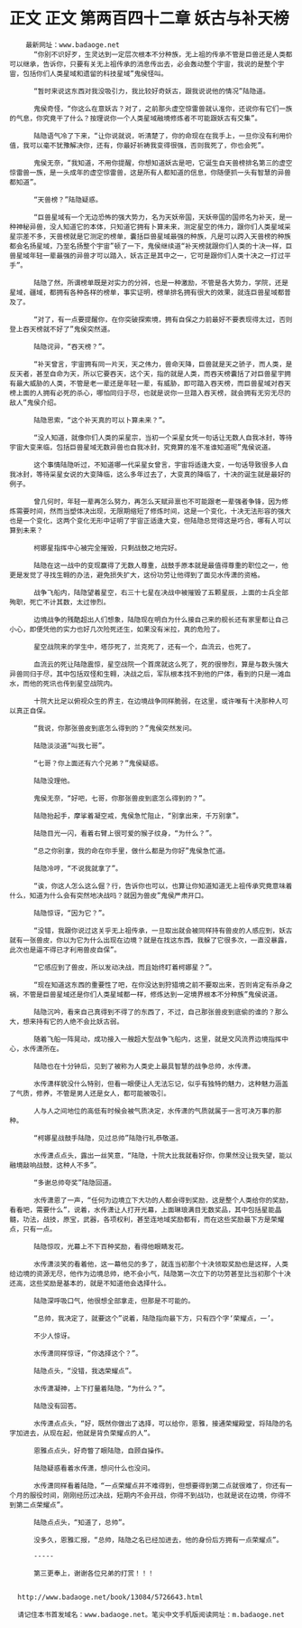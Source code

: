 # 正文 正文 第两百四十二章 妖古与补天榜
        最新网址：www.badaoge.net
          “你别不识好歹，生灵达到一定层次根本不分种族，无上祖的传承不管是巨兽还是人类都可以继承，告诉你，只要有关无上祖传承的消息传出去，必会轰动整个宇宙，我说的是整个宇宙，包括你们人类星域和遗留的科技星域”鬼侯怪叫。
      
          “暂时来说这东西对我没吸引力，我比较好奇妖古，跟我说说他的情况”陆隐道。
      
          鬼侯奇怪，“你这么在意妖古？对了，之前那头虚空惊雷兽就认准你，还说你有它们一族的气息，你究竟干了什么？按理说你一个人类星域融境修炼者不可能跟妖古有交集”。
      
          陆隐语气冷了下来，“让你说就说，听清楚了，你的命现在在我手上，一旦你没有利用价值，我可以毫不犹豫解决你，还有，你最好祈祷我变得很强，否则我死了，你也会死”。
      
          鬼侯无奈，“我知道，不用你提醒，你想知道妖古是吧，它诞生自天兽榜排名第三的虚空惊雷兽一族，是一头成年的虚空惊雷兽，这是所有人都知道的信息，你随便抓一头有智慧的异兽都知道”。
      
          “天兽榜？”陆隐疑惑。
      
          “巨兽星域有一个无边恐怖的强大势力，名为天妖帝国，天妖帝国的国师名为补天，是一种神秘异兽，没人知道它的本体，只知道它拥有卜算未来，测定星空的伟力，跟你们人类星域采星宗差不多，天兽榜就是它测定的榜单，囊括巨兽星域最强的种族，凡是可以跨入天兽榜的种族都会名扬星域，乃至名扬整个宇宙”顿了一下，鬼侯继续道“补天榜就跟你们人类的十决一样，巨兽星域年轻一辈最强的异兽才可以踏入，妖古正是其中之一，它可是跟你们人类十决之一打过平手”。
      
          陆隐了然，所谓榜单既是对实力的分辨，也是一种激励，不管是各大势力，学院，还是星域，疆域，都拥有各种各样的榜单，事实证明，榜单排名拥有很大的效果，就连巨兽星域都普及了。
      
          “对了，有一点要提醒你，在你突破探索境，拥有自保之力前最好不要表现得太过，否则登上吞天榜就不好了”鬼侯突然道。
      
          陆隐诧异，“吞天榜？”。
      
          “补天曾言，宇宙拥有同一片天，天之伟力，兽命天降，巨兽就是天之骄子，而人类，是反天者，甚至自命为天，所以它要吞天，这个天，指的就是人类，而吞天榜囊括了对巨兽星宇拥有最大威胁的人类，不管是老一辈还是年轻一辈，有威胁，即可踏入吞天榜，而巨兽星域对吞天榜上面的人拥有必死的杀心，哪怕同归于尽，也就是说你一旦踏入吞天榜，就会拥有无穷无尽的敌人”鬼侯介绍。
      
          陆隐思索，“这个补天真的可以卜算未来？”。
      
          “没人知道，就像你们人类的采星宗，当初一个采星女凭一句话让无数人自我冰封，等待宇宙大变来临，包括巨兽星域无数异兽也自我冰封，究竟算的准不准谁知道呢”鬼侯说道。
      
          这个事情陆隐听过，不知道哪一代采星女曾言，宇宙将适逢大变，一句话导致很多人自我冰封，等待采星女说的大变降临，这么多年过去了，大变真的降临了，十决的诞生就是最好的例子。
      
          曾几何时，年轻一辈再怎么努力，再怎么天赋异禀也不可能跟老一辈强者争锋，因为修炼需要时间，然而当塑体决出现，无限期缩短了修炼时间，这是一个变化，十决无法形容的强大也是一个变化，这两个变化无形中证明了宇宙正适逢大变，但陆隐总觉得这是巧合，哪有人可以算到未来？
      
          柯娜星指挥中心被完全摧毁，只剩战鼓之地完好。
      
          陆隐在这一战中的变现赢得了无数人尊重，战鼓手原本就是最值得尊重的职位之一，他更是发觉了寻找生翱的办法，避免损失扩大，这份功劳让他得到了面见水传潇的资格。
      
          战争飞船内，陆隐望着星空，右三十七星在决战中被摧毁了五颗星辰，上面的士兵全部殉职，死亡不计其数，太过惨烈。
      
          边境战争的残酷超出人们想象，陆隐现在明白为什么接自己来的舰长还有家里都让自己小心，即便凭他的实力也好几次险死还生，如果没有米拉，真的危险了。
      
          星空战院来的学生中，塔莎死了，兰克死了，还有一个，血流云，也死了。
      
          血流云的死让陆隐震惊，星空战院一个首席就这么死了，死的很惨烈，算是与数头强大异兽同归于尽，其中包括双怪和生翱，决战之后，军队根本找不到他的尸体，看到的只是一滩血水，而他的死讯也传到星空战院内。
      
          十院大比足以俯视众生的界主，在边境战争同样脆弱，在这里，或许唯有十决那种人可以真正自保。
      
          “我说，你那张兽皮到底怎么得到的？”鬼侯突然发问。
      
          陆隐淡淡道“叫我七哥”。
      
          “七哥？你上面还有六个兄弟？”鬼侯疑惑。
      
          陆隐没理他。
      
          鬼侯无奈，“好吧，七哥，你那张兽皮到底怎么得到的？”。
      
          陆隐抬起手，摩挲着凝空戒，鬼侯急忙阻止，“别拿出来，千万别拿”。
      
          陆隐目光一闪，看着右臂上很可爱的猴子纹身，“为什么？”。
      
          “总之你别拿，我的命在你手里，做什么都是为你好”鬼侯急忙道。
      
          陆隐冷哼，“不说我就拿了”。
      
          “诶，你这人怎么这么倔？行，告诉你也可以，也算让你知道知道无上祖传承究竟意味着什么，知道为什么会有突然地决战吗？就因为兽皮”鬼侯严肃开口。
      
          陆隐惊讶，“因为它？”。
      
          “没错，我跟你说过这关乎无上祖传承，一旦取出就会被同样持有兽皮的人感应到，妖古就有一张兽皮，你以为它为什么出现在边境？就是在找这东西，我躲了它很多次，一直没暴露，此次也是逼不得已才利用兽皮自保”。
      
          “它感应到了兽皮，所以发动决战，而且始终盯着柯娜星？”。
      
          “现在知道这东西的重要性了吧，在你没达到狩猎境之前不要取出来，否则肯定有杀身之祸，不管是巨兽星域还是你们人类星域都一样，修炼达到一定境界根本不分种族”鬼侯说道。
      
          陆隐沉吟，看来自己真得到不得了的东西了，不过，自己那张兽皮到底偷的谁的？那么大，想来持有它的人绝不会比妖古弱。
      
          随着飞船一阵晃动，成功接入一艘超大型战争飞船内，这里，就是文风流界边境指挥中心，水传潇所在。
      
          陆隐也在十分钟后，见到了被称为人类史上最具智慧的战争总帅，水传潇。
      
          水传潇样貌没什么特别，但看一眼便让人无法忘记，似乎有独特的魅力，这种魅力涵盖了气质，修养，不管是男人还是女人，都可能被吸引。
      
          人与人之间地位的高低有时候会被气质决定，水传潇的气质就属于一言可决万事的那种。
      
          “柯娜星战鼓手陆隐，见过总帅”陆隐行礼恭敬道。
      
          水传潇点点头，露出一丝笑意，“陆隐，十院大比我就看好你，你果然没让我失望，能以融境敲响战鼓，这种人不多”。
      
          “多谢总帅夸奖”陆隐回道。
      
          水传潇恩了一声，“任何为边境立下大功的人都会得到奖励，这是整个人类给你的奖励，看看吧，需要什么”，说着，水传潇让人打开光幕，上面琳琅满目无数奖品，其中包括星能晶髓，功法，战技，原宝，武器，各项权利，甚至连地域奖励都有，而在这些奖励最下方是荣耀点，只有一点。
      
          陆隐惊叹，光幕上不下百种奖励，看得他眼睛发花。
      
          水传潇淡笑的看着他，这一幕他见的多了，就连当初那个十决领取奖励也是这样，人类给边境的资源无尽，他作为边境总帅，绝不会小气，陆隐第一次立下的功劳甚至比当初那个十决还高，这些奖励是基本的，就是不知道他会选择什么。
      
          陆隐深呼吸口气，他很想全部拿走，但那是不可能的。
      
          “总帅，我决定了，就要这个”说着，陆隐指向最下方，只有四个字‘荣耀点，一’。
      
          不少人惊讶。
      
          水传潇同样惊讶，“你选择这个？”。
      
          陆隐点头，“没错，我选荣耀点”。
      
          水传潇凝神，上下打量着陆隐，“为什么？”。
      
          陆隐没有回答。
      
          水传潇点点头，“好，既然你做出了选择，可以给你，恩雅，接通荣耀殿堂，将陆隐的名字加进去，从现在起，他就是背负荣耀点的人”。
      
          恩雅点点头，好奇瞥了眼陆隐，自顾自操作。
      
          陆隐疑惑看着水传潇，想问什么也没问。
      
          水传潇同样看着陆隐，“一点荣耀点并不难得到，但想要得到第二点就很难了，你还有一个月的服役时间，刚刚经历过决战，短期内不会开战，你得不到战功，也就是说在边境，你得不到第二点荣耀点”。
      
          陆隐点点头，“知道了，总帅”。
      
          没多久，恩雅汇报，“总帅，陆隐之名已经加进去，他的身份后方拥有一点荣耀点”。
      
          -----
      
          第三更奉上，谢谢各位兄弟的打赏！！！
      
      
      http://www.badaoge.net/book/13084/5726643.html
      
      请记住本书首发域名：www.badaoge.net。笔尖中文手机版阅读网址：m.badaoge.net